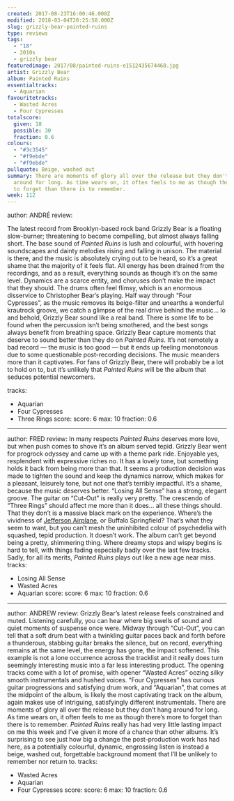```yaml
---
created: 2017-08-23T16:00:46.000Z
modified: 2018-03-04T20:25:58.000Z
slug: grizzly-bear-painted-ruins
type: reviews
tags:
  - "18"
  - 2010s
  - grizzly bear
featuredimage: 2017/08/painted-ruins-e1512435674468.jpg
artist: Grizzly Bear
album: Painted Ruins
essentialtracks:
  - Aquarian
favouritetracks:
  - Wasted Acres
  - Four Cypresses
totalscore:
  given: 18
  possible: 30
  fraction: 0.6
colours:
  - "#3c3545"
  - "#f9ebde"
  - "#f9ebde"
pullquote: Beige, washed out
summary: There are moments of glory all over the release but they don't hang
  around for long. As time wears on, it often feels to me as though there's more
  to forget than there is to remember.
week: 112
---
```

author: ANDRÉ
review: <div class="_d97"><p>The latest record from Brooklyn-based rock band
  Grizzly Bear is a floating slow-burner; threatening to become compelling, but
  almost always falling short. The base sound of <em>Painted Ruins</em> is lush
  and colourful, with hovering soundscapes and dainty melodies rising and
  falling in unison. The material is there, and the music is absolutely crying
  out to be heard, so it’s a great shame that the majority of it feels flat. All
  energy has been drained from the recordings, and as a result, everything
  sounds as though it’s on the same level. Dynamics are a scarce entity, and
  choruses don’t make the impact that they should. The drums often feel flimsy,
  which is an enormous disservice to Christopher Bear’s playing. Half way
  through “Four Cypresses”, as the music removes its beige-filter and unearths a
  wonderful krautrock groove, we catch a glimpse of the real drive behind the
  music… lo and behold, Grizzly Bear sound like a real band. There is some life
  to be found when the percussion isn’t being smothered, and the best songs
  always benefit from breathing space. Grizzly Bear capture moments that deserve
  to sound better than they do on <em>Painted Ruins</em>. It’s not remotely a
  bad record — the music is too good — but it ends up feeling monotonous due to
  some questionable post-recording decisions. The music meanders more than it
  captivates. For fans of Grizzly Bear, there will probably be a lot to hold on
  to, but it’s unlikely that <em>Painted Ruins</em> will be the album that
  seduces potential newcomers.</p></div>
tracks:
  - Aquarian
  - ­­Four Cypresses
  - ­­Three Rings
score:
  score: 6
  max: 10
  fraction: 0.6
---
author: FRED
review: In many respects *Painted Ruins* deserves more love, but when push comes
  to shove it’s an album served tepid. Grizzly Bear went for progrock odyssey
  and came up with a theme park ride. Enjoyable yes, resplendent with expressive
  riches no. It has a lovely tone, but something holds it back from being more
  than that. It seems a production decision was made to tighten the sound and
  keep the dynamics narrow, which makes for a pleasant, leisurely tone, but not
  one that’s terribly impactful. It’s a shame, because the music deserves
  better. “Losing All Sense” has a strong, elegant groove. The guitar on
  “Cut-Out” is really very pretty. The crescendo of “Three Rings” should affect
  me more than it does… all these things should. That they don’t is a massive
  black mark on the experience. Where’s the vividness of [Jefferson
  Airplane](<https://audioxide.com/reviews/jefferson-airplane-surrealistic-pillow/>),
  or Buffalo Springfield? That’s what they seem to want, but you can’t mesh the
  uninhibited colour of psychedelia with squashed, tepid production. It doesn’t
  work. The album can’t get beyond being a pretty, shimmering thing. Where
  dreamy stops and wispy begins is hard to tell, with things fading especially
  badly over the last few tracks. Sadly, for all its merits, *Painted Ruins*
  plays out like a new age near miss.
tracks:
  - Losing All Sense
  - ­­Wasted Acres
  - ­­Aquarian
score:
  score: 6
  max: 10
  fraction: 0.6
---
author: ANDREW
review: Grizzly Bear’s latest release feels constrained and muted. Listening
  carefully, you can hear where big swells of sound and quiet moments of
  suspense once were. Midway through “Cut-Out”, you can tell that a soft drum
  beat with a twinkling guitar paces back and forth before a thunderous,
  stabbing guitar breaks the silence, but on record, everything remains at the
  same level, the energy has gone, the impact softened. This example is not a
  lone occurrence across the tracklist and it really does turn seemingly
  interesting music into a far less interesting product. The opening tracks come
  with a lot of promise, with opener “Wasted Acres” oozing silky smooth
  instrumentals and hushed voices. “Four Cypresses” has curious guitar
  progressions and satisfying drum work, and “Aquarian”, that comes at the
  midpoint of the album, is likely the most captivating track on the album,
  again makes use of intriguing, satisfyingly different instrumentals. There are
  moments of glory all over the release but they don’t hang around for long. As
  time wears on, it often feels to me as though there’s more to forget than
  there is to remember. *Painted Ruins* really has had very little lasting
  impact on me this week and I’ve given it more of a chance than other albums.
  It’s surprising to see just how big a change the post-production work has had
  here, as a potentially colourful, dynamic, engrossing listen is instead a
  beige, washed out, forgettable background moment that I’ll be unlikely to
  remember nor return to.
tracks:
  - Wasted Acres
  - ­­Aquarian
  - ­­Four Cypresses
score:
  score: 6
  max: 10
  fraction: 0.6

